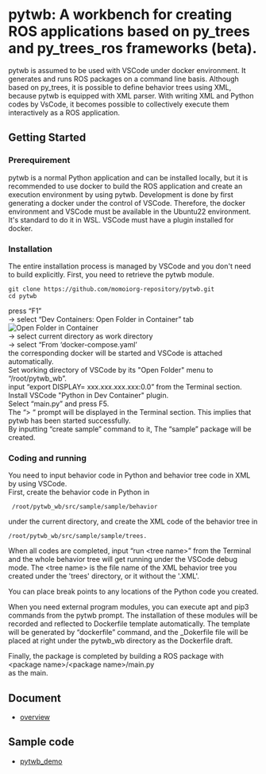 # pytwb: A workbench for creating ROS applications based on py_trees and py_trees_ros frameworks (beta).
pytwb is assumed to be used with VSCode under docker environment. It generates and runs ROS packages on a command line basis. Although based on py_trees, it is possible to define behavior trees using XML, because pytwb is equipped with XML parser.  With writing XML and Python codes by VsCode, it becomes possible to collectively execute them interactively as a ROS application.

## Getting Started
### Prerequirement
pytwb is a normal Python application and can be installed locally, but it is recommended to use docker to build the ROS application and create an execution environment by using pytwb. Development is done by first generating a docker under the control of VSCode. Therefore, the docker environment and VSCode must be available in the Ubuntu22 environment. It's standard to do it in WSL. VSCode must have a plugin installed for docker.

### Installation
The entire installation process is managed by VSCode and you don't need to build explicitly.
First, you need to retrieve the pytwb module.

```
git clone https://github.com/momoiorg-repository/pytwb.git
cd pytwb
```

press “F1”  
 -> select “Dev Containers: Open Folder in Container” tab 
![Open Folder in Container]("doc/resource/VSCode1.jpg")  
 -> select current directory as work directory  
 -> select “From ‘docker-compose.yaml’  
the corresponding docker will be started and VSCode is attached automatically.  
Set working directory of VSCode by its "Open Folder" menu to “/root/pytwb_wb”.  
input “export DISPLAY= xxx.xxx.xxx.xxx:0.0” from the Terminal section.  
Install VSCode "Python in Dev Container" plugin.  
Select “main.py” and press F5.  
The “> “ prompt will be displayed in the Terminal section.   This implies that pytwb has been started successfully.  
By inputting “create sample” command to it, The “sample” package will be created.

### Coding and running
You need to input behavior code in Python and behavior tree code in XML by using VSCode.    
First, create the behavior code in Python in  
```
 /root/pytwb_wb/src/sample/sample/behavior  
```
under the current directory, and create the XML code of the behavior tree in  
```
/root/pytwb_wb/src/sample/sample/trees.
```

When all codes are completed, input “run \<tree name\>” from the Terminal and the whole behavior tree will get running under the VSCode debug mode.
The \<tree name\> is the file name of the XML behavior tree you created under the 'trees' directory, or it without the '.XML'.

You can place break points to any locations of the Python code you created.

When you need external program modules, you can execute apt and pip3 commands from the pytwb prompt.  The installation of these modules will be recorded and reflected to Dockerfile template automatically.  The template will be generated by “dockerfile” command, and the _Dokerfile file will be placed at right under the pytwb_wb directory as the Dockerfile draft.

Finally, the package is completed by building a ROS package with  
\<package name\>/\<package name\>/main.py  
as the main.

## Document
- [overview](doc/overview.md)
## Sample code
- [pytwb_demo](https://github.com/momoiorg-repository/pytwb_demo)
